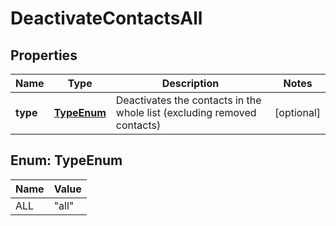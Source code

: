 

# DeactivateContactsAll


## Properties

| Name | Type | Description | Notes |
|------------ | ------------- | ------------- | -------------|
|**type** | [**TypeEnum**](#TypeEnum) | Deactivates the contacts in the whole list (excluding removed contacts) |  [optional] |



## Enum: TypeEnum

| Name | Value |
|---- | -----|
| ALL | &quot;all&quot; |



